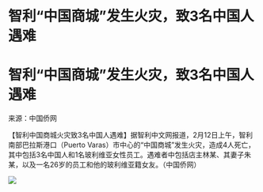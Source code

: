 # 智利“中国商城”发生火灾，致3名中国人遇难

# 智利“中国商城”发生火灾，致3名中国人遇难

来源：中国侨网

【智利中国商城火灾致3名中国人遇难】据智利中文网报道，2月12日上午，智利南部巴拉斯港口（Puerto
Varas）市中心的“中国商城”发生火灾，造成4人死亡，其中包括3名中国人和1名玻利维亚女性员工。遇难者中包括店主林某、其妻子朱某，以及一名26岁的员工和他的玻利维亚籍女友。（中国侨网）
​​​

![](https://inews.gtimg.com/om_bt/O9S6Nxqq0gWryfjClfNnwBFUwRHZq5WUfetQG_1JloWuQAA/1000)

